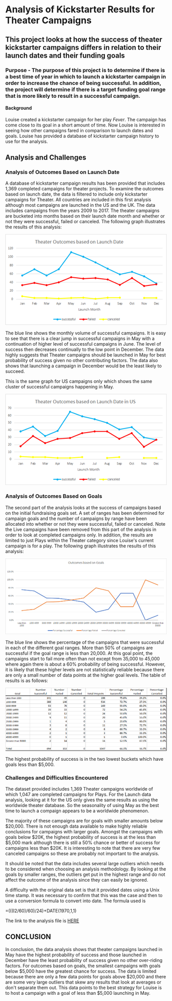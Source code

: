# Analysis of Kickstarter Results for Theater Campaigns

## This project looks at how the success of theater kickstarter campaigns differs in relation to their launch dates and their funding goals

### Purpose - The purpose of this project is to determine if there is a best time of year in which to launch a kickstarter campaign in order to increase the chance of being successful.  In addition, the project will determine if there is a target funding goal range that is more likely to result in a successful campaign. 

#### Background
Louise created a kickstarter campaign for her play *Fever*.  The campaign has come close to its goal in a short amount of time.  Now Louise is interested in seeing how other campaigns fared in comparison to launch dates and goals.  Louise has provided a database of kickstarter campaign history to use for the analysis. 

## Analysis and Challenges 

### Analysis of Outcomes Based on Launch Date

A database of kickstarter campaign results has been provided that includes 1,369 completed campaigns for theater projects.  To examine the outcomes based on launch date, the data is filtered to include only kickstarter campaigns for Theater.  All countries are included in this first analysis although most campaigns are launched in the US and the UK.  The data includes campaigns from the years 2009 to 2017.  The theater campaigns are bucketed into months based on their launch date month and whether or not they were successful, failed or canceled.  The following graph illustrates the results of this analysis:

![alt text](https://github.com/xactuary/kickstarter-analysis/blob/afaf8b9c7d2a360c568dd2ffb0ae7b7a91bba015/Resources/Theater_Outcomes_vs_Launch.png)


The blue line shows the monthly volume of successful campaigns.  It is easy to see that there is a clear jump in successful campaigns in May with a continuation of higher
level of successful campaigns in June.  The level of success then decreases continually to the low point in December. The data highly suggests that Theater campaigns should be launched in May for best probability of success given no other contributing factors.  The data also shows that launching a campaign in December would be the least likely to succeed. 

This is the same graph for US campaigns only which shows the same cluster of successful campaigns happening in May.

![alt text](https://github.com/xactuary/kickstarter-analysis/blob/master/Resources/US%20outcomes%20by%20month.png)
 
### Analysis of Outcomes Based on Goals
The second part of the analysis looks at the success of campaigns based on the initial fundraising goals set.  A set of ranges has been determined for campaign
goals and the number of campaigns by range have been allocated into whether or not they were successful, failed or canceled.  Note the Live 
campaigns have been removed from this part of the analysis in order to look at completed campaigns only.  In addition, the results are limited to just Plays within the Theater category since Louise's current campaign is for a play.  The following graph illustrates the results of this analysis:

![alt text](https://github.com/xactuary/kickstarter-analysis/blob/afaf8b9c7d2a360c568dd2ffb0ae7b7a91bba015/Resources/Outcomes_vs_Goals.png)



The blue line shows the percentage of the campaigns that were successful in each of the different goal ranges.  More than 50% of campaigns are successful if the goal range is less than 20,000. At this goal point, the campaigns start to fail more often than not except from 35,000 to 45,000 where again there is about a 60% probability of being successful. However, it is likely that these higher levels are not statistically reliable because there are only a small number of data points at the higher goal levels.  The table of results is as follows:

![alt text](https://github.com/xactuary/kickstarter-analysis/blob/master/Resources/Goal%20Table.png)


The highest probability of success is in the two lowest buckets which have goals less than $5,000. 

### Challenges and Difficulties Encountered


The dataset provided includes 1,369 Theater campaigns worldwide of which 1,047 are completed campaigns for Plays. For the Launch data analysis, looking at it for the US only gives the same results as using the worldwide theater database.  So the seasonality of using May as the best time to launch a compaign appears to be a worldwide phenomenon.  

The majority of these campaigns are for goals with smaller amounts below $20,000.  There is not enough data available to make highly reliable conclusions for campaigns with larger goals. Amongst the campaigns with goals below $20K, the highest probability of success is at the less than $5,000 mark although there is still a 50% chance or better of success for campaigns less than $20K.  It is interesting to note that there are very few canceled campaigns so these are probably not important to the analysis.  

It should be noted that the data includes several large outliers which needs to be considered when choosing an analysis methodology.  By looking at the goals by smaller ranges, the outliers get put in the highest range and do not affect the outcome of the analysis since they can easily be ignored.  

A difficulty with the original data set is that it provided dates using a Unix time stamp.  It was necessary to confirm that this was the case and then to use a conversion formula to convert into date.  The formula used is

=(((I2/60)/60)/24)+DATE(1970,1,1)

The link to the analysis file is [HERE](https://github.com/xactuary/kickstarter-analysis/blob/master/Kickstarter_Challenge.xlsx)



## CONCLUSION

In conclusion, the data analysis shows that theater campaigns launched in May have the highest probability of success and those launched in December have the least probability of success given no other over-riding factors.  For outcomes based on goals, the smallest campaigns with goals below $5,000 have the greatest chance for success.  The data is limited because there are only a few data points for goals above $20,000 and there are some very large outliers that skew any results that look at averages or don't separate them out. This data points to the best strategy for Louise is to host a campaign with a goal of less than $5,000 launching in May.  


